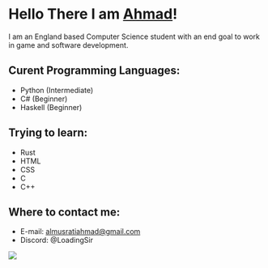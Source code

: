 # Hello There I am <a href = "https://www.linkedin.com/in/ahmad-almusrati/" target = "_blank">Ahmad<a>!

I am an England based Computer Science student with an end goal to work in game and software development.

## Curent Programming Languages:
  - Python (Intermediate)
  - C# (Beginner)
  - Haskell (Beginner)

## Trying to learn:
  - Rust
  - HTML
  - CSS
  - C
  - C++  

## Where to contact me:
  - E-mail: almusratiahmad@gmail.com
  - Discord: @LoadingSir


![](https://komarev.com/ghpvc/?username=AhmadAlmusrati)  
